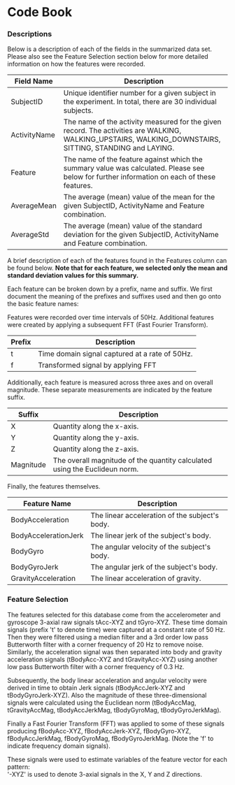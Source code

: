 Code Book
=====

### Descriptions

Below is a description of each of the fields in the summarized data set. Please also see the Feature Selection section below for more detailed information on how the features were recorded.

| Field Name     | Description
|---             |---
| SubjectID      | Unique identifier number for a given subject in the experiment. In total, there are 30 individual subjects.
| ActivityName   | The name of the activity measured for the given record. The activities are WALKING, WALKING_UPSTAIRS, WALKING_DOWNSTAIRS, SITTING, STANDING and LAYING.
| Feature        | The name of the feature against which the summary value was calculated. Please see below for further information on each of these features.
| AverageMean    | The average (mean) value of the mean for the given SubjectID, ActivityName and Feature combination.
| AverageStd     | The average (mean) value of the standard deviation for the given SubjectID, ActivityName and Feature combination.

A brief description of each of the features found in the Features column can be found below. **Note that for each feature, we selected only the mean and standard deviation values for this summary.**

Each feature can be broken down by a prefix, name and suffix. We first document the meaning of the prefixes and suffixes used and then go onto the basic feature names:

Features were recorded over time intervals of 50Hz. Additional features were created by applying a subsequent FFT (Fast Fourier Transform).

| Prefix  | Description
|---      |---
| t       | Time domain signal captured at a rate of 50Hz.
| f       | Transformed signal by applying FFT

Additionally, each feature is measured across three axes and on overall magnitude. These separate measurements are indicated by the feature suffix.

| Suffix    | Description
|---        |---
| X         | Quantity along the x-axis.
| Y         | Quantity along the y-axis.
| Z         | Quantity along the z-axis.
| Magnitude | The overall magnitude of the quantity calculated using the Euclideun norm.

Finally, the features themselves.

| Feature Name             | Description
|---                       |---
| BodyAcceleration         | The linear acceleration of the subject's body.
| BodyAccelerationJerk     | The linear jerk of the subject's body.
| BodyGyro                 | The angular velocity of the subject's body.
| BodyGyroJerk             | The angular jerk of the subject's body.
| GravityAcceleration      | The linear acceleration of gravity.

### Feature Selection

The features selected for this database come from the accelerometer and gyroscope 3-axial raw signals tAcc-XYZ and tGyro-XYZ. These time domain signals (prefix 't' to denote time) were captured at a constant rate of 50 Hz. Then they were filtered using a median filter and a 3rd order low pass Butterworth filter with a corner frequency of 20 Hz to remove noise. Similarly, the acceleration signal was then separated into body and gravity acceleration signals (tBodyAcc-XYZ and tGravityAcc-XYZ) using another low pass Butterworth filter with a corner frequency of 0.3 Hz. 

Subsequently, the body linear acceleration and angular velocity were derived in time to obtain Jerk signals (tBodyAccJerk-XYZ and tBodyGyroJerk-XYZ). Also the magnitude of these three-dimensional signals were calculated using the Euclidean norm (tBodyAccMag, tGravityAccMag, tBodyAccJerkMag, tBodyGyroMag, tBodyGyroJerkMag). 

Finally a Fast Fourier Transform (FFT) was applied to some of these signals producing fBodyAcc-XYZ, fBodyAccJerk-XYZ, fBodyGyro-XYZ, fBodyAccJerkMag, fBodyGyroMag, fBodyGyroJerkMag. (Note the 'f' to indicate frequency domain signals). 

These signals were used to estimate variables of the feature vector for each pattern:  
'-XYZ' is used to denote 3-axial signals in the X, Y and Z directions.

